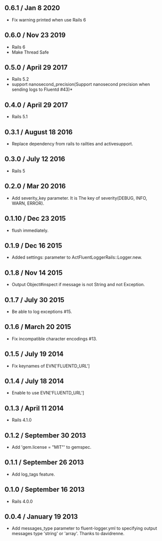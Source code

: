 ## 0.6.1 / Jan 8 2020
* Fix warning printed when use Rails 6

## 0.6.0 / Nov 23 2019

* Rails 6
* Make Thread Safe

## 0.5.0 / April 29 2017

* Rails 5.2
* support nanosecond_precision(Support nanosecond precision when sending logs to Fluentd #43)*

## 0.4.0 / April 29 2017

* Rails 5.1

## 0.3.1 / August 18 2016

* Replace dependency from rails to railties and activesupport.

## 0.3.0 / July 12 2016

* Rails 5

## 0.2.0 / Mar 20 2016

* Add severity_key parameter. It is The key of severity(DEBUG, INFO, WARN, ERROR).

## 0.1.10 / Dec 23 2015

* flush immediately.

## 0.1.9 / Dec 16 2015

 * Added settings: parameter to ActFluentLoggerRails::Logger.new.

## 0.1.8 / Nov 14 2015

 * Output Object#inspect if message is not String and not Exception.

## 0.1.7 / July 30 2015

 * Be able to log exceptions #15.

## 0.1.6 / March 20 2015

 * Fix incompatible character encodings #13.

## 0.1.5 / July 19 2014

 * Fix keynames of EVN['FLUENTD_URL']

## 0.1.4 / July 18 2014

 * Enable to use EVN['FLUENTD_URL']

## 0.1.3 / April 11 2014

 * Rails 4.1.0

## 0.1.2 / September 30 2013

 * Add 'gem.license = "MIT"' to gemspec.

## 0.1.1 / September 26 2013

 * Add log_tags feature.

## 0.1.0 / September 16 2013

 * Rails 4.0.0

## 0.0.4 / January 19 2013

 * Add messages_type parameter to fluent-logger.yml to specifying
   output messages type 'string' or 'array'.  Thanks to davidrenne.
